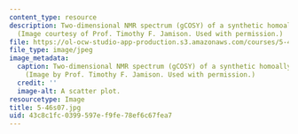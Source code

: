```yaml
---
content_type: resource
description: Two-dimensional NMR spectrum (gCOSY) of a synthetic homoallylic alcohol.
  (Image courtesy of Prof. Timothy F. Jamison. Used with permission.)
file: https://ol-ocw-studio-app-production.s3.amazonaws.com/courses/5-46-organic-structure-determination-spring-2007/43c8c1fc0399597ef9fe78ef6c67fea7_5-46s07.jpg
file_type: image/jpeg
image_metadata:
  caption: Two-dimensional NMR spectrum (gCOSY) of a synthetic homoallylic alcohol.
    (Image by Prof. Timothy F. Jamison. Used with permission.)
  credit: ''
  image-alt: A scatter plot.
resourcetype: Image
title: 5-46s07.jpg
uid: 43c8c1fc-0399-597e-f9fe-78ef6c67fea7
---
```

